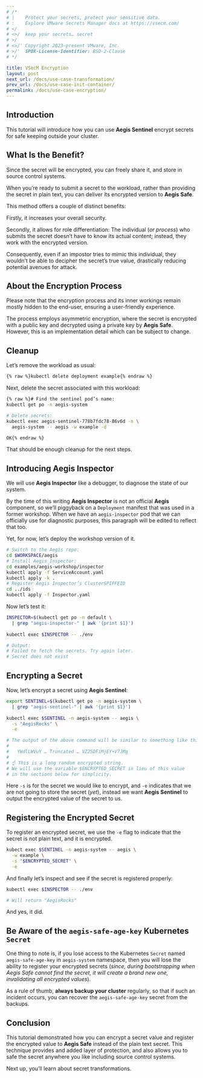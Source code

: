 ```yaml
---
# /*
# |    Protect your secrets, protect your sensitive data.
# :    Explore VMware Secrets Manager docs at https://vsecm.com/
# </
# <>/  keep your secrets… secret
# >/
# <>/' Copyright 2023–present VMware, Inc.
# >/'  SPDX-License-Identifier: BSD-2-Clause
# */

title: VSecM Encryption
layout: post
next_url: /docs/use-case-transformation/
prev_url: /docs/use-case-init-container/
permalink: /docs/use-case-encryption/
---
```


## Introduction

This tutorial will introduce how you can use **Aegis Sentinel** encrypt secrets
for safe keeping outside your cluster.

## What Is the Benefit?

Since the secret will be encrypted, you can freely share it, and store in
source control systems.

When you’re ready to submit a secret to the workload, rather than providing the
secret in plain text, you can deliver its encrypted version to **Aegis Safe**.

This method offers a couple of distinct benefits:

Firstly, it increases your overall security.

Secondly, it allows for role differentiation: The individual (*or process*) who
submits the secret doesn’t have to know its actual content; instead, they work
with the encrypted version.

Consequently, even if an impostor tries to mimic this individual, they wouldn’t
be able to decipher the secret’s true value, drastically reducing potential
avenues for attack.

## About the Encryption Process

Please note that the encryption process and its inner workings remain mostly
hidden to the end-user, ensuring a user-friendly experience.

The process employs asymmetric encryption, where the secret is encrypted with a
public key and decrypted using a private key by **Aegis Safe**. However,
this is an implementation detail which can be subject to change.

## Cleanup

Let’s remove the workload as usual:

```bash 
{% raw %}kubectl delete deployment example{% endraw %}
```

Next, delete the secret associated with this workload:

```bash
{% raw %}# Find the sentinel pod’s name:
kubectl get po -n aegis-system

# Delete secrets:
kubectl exec aegis-sentinel-778b7fdc78-86v6d -n \
  aegis-system -- aegis -w example -d

OK{% endraw %}
```

That should be enough cleanup for the next steps.

## Introducing **Aegis Inspector**

We will use **Aegis Inspector** like a debugger, to diagnose the
state of our system.

By the time of this writing **Aegis Inspector** is not an official **Aegis**
component, so we’ll piggyback on a `Deployment` manifest that was used in
a former workshop. When we have an `aegis-inspector` pod that we can officially
use for diagnostic purposes, this paragraph will be edited to reflect that too.

Yet, for now, let’s deploy the workshop version of it.

```bash 
# Switch to the Aegis repo:
cd $WORKSPACE/aegis
# Install Aegis Inspector:
cd examples/aegis-workshop/inspector
kubectl apply -f ServiceAccount.yaml 
kubectl apply -k .
# Register Aegis Inspector’s ClusterSPIFFEID
cd ../ids
kubectl apply -f Inspector.yaml
```

Now let’s test it:

```bash
INSPECTOR=$(kubectl get po -n default \
  | grep "aegis-inspector-" | awk '{print $1}')
  
kubectl exec $INSPECTOR -- ./env

# Output:
# Failed to fetch the secrets. Try again later.
# Secret does not exist
```

## Encrypting a Secret

Now, let’s encrypt a secret using **Aegis Sentinel**:

```bash
export SENTINEL=$(kubectl get po -n aegis-system \
  | grep "aegis-sentinel-" | awk '{print $1}')
  
kubectl exec $SENTINEL -n aegis-system -- aegis \
  -s "AegisRocks" \
  -e

# The output of the above command will be similar to something like this:
#
#   YWdlLWVuY … Truncated … VZ2SDFiMjEY+V7JMg
#
# ☝️ This is a long random encrypted string. 
# We will use the variable $ENCRYPTED_SECRET in lieu of this value 
# in the sections below for simplicity.
```

Here `-s` is for the secret we would like to encrypt, and `-e` indicates
that we are not going to store the secret (*yet*), instead we want **Aegis Sentinel**
to output the encrypted value of the secret to us.

## Registering the Encrypted Secret

To register an encrypted secret, we use the `-e` flag to indicate that the
secret is not plain text, and it is encrypted.

```bash
kubect exec $SENTINEL -n aegis-system -- aegis \
  -w example \
  -s "$ENCRYPTED_SECRET" \
  -e 
```

And finally let’s inspect and see if the secret is registered properly:

```bash
kubectl exec $INSPECTOR -- ./env

# Will return "AegisRocks"
```

And yes, it did.

## Be Aware of the `aegis-safe-age-key` Kubernetes `Secret`

One thing to note is, if you lose access to the Kubernetes `Secret` named
`aegis-safe-age-key` in `aegis-system` namespace, then you will lose the
ability to register your encrypted secrets (*since, during bootstrapping
when Aegis Safe cannot find the secret, it will create a brand new one,
invalidating all encrypted values*).

As a rule of thumb, **always backup your cluster** regularly, so that if
such an incident occurs, you can recover the `aegis-safe-age-key` secret
from the backups.

## Conclusion

This tutorial demonstrated how you can encrypt a secret value and register the
encrypted value to **Aegis Safe** instead of the plain text secret. This
technique provides and added layer of protection, and also allows you to
safe the secret anywhere you like including source control systems.

Next up, you’ll learn about secret transformations.


